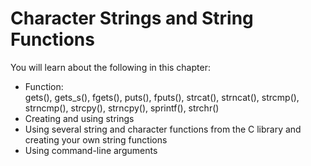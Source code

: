 # Character Strings and String Functions #
You will learn about the following in this chapter:<br/>
* Function:<br/>
  gets(), gets_s(), fgets(), puts(), fputs(), strcat(), strncat(), strcmp(), strncmp(), strcpy(), strncpy(), sprintf(), strchr()
* Creating and using strings
* Using several string and character functions from the C library and creating your own string functions
* Using command-line arguments